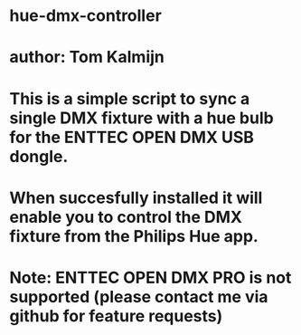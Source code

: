 # hue-dmx-controller
# author: Tom Kalmijn
#
# This is a simple script to sync a single DMX fixture with a hue bulb for the ENTTEC OPEN DMX USB dongle.
#
# When succesfully installed it will enable you to control the DMX fixture from the Philips Hue app.
#
# Note: ENTTEC OPEN DMX PRO is not supported (please contact me via github for feature requests)
#
